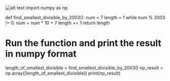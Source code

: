 ![alt text](image.png)
import numpy as np

def find_smallest_divisible_by_2003():
    num = 7
    length = 1
    while num % 2003 != 0:
        num = num * 10 + 7
        length += 1
    return length

# Run the function and print the result in numpy format
length_of_smallest_divisible = find_smallest_divisible_by_2003()
np_result = np.array([length_of_smallest_divisible])
print(np_result)
